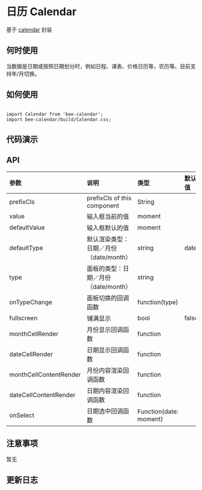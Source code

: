 # 日历 Calendar

基于 [calendar](https://github.com/react-component/calendar) 封装

## 何时使用

当数据是日期或按照日期划分时，例如日程、课表、价格日历等，农历等。目前支持年/月切换。

## 如何使用

```

import Calendar from 'bee-calendar';
import bee-calendar/build/Calendar.css;

```

## 代码演示

## API

|参数|说明|类型|默认值|
|:---|:-----|:----|:------|
|prefixCls|prefixCls of this component|String|
|value|输入框当前的值|moment||
|defaultValue|输入框默认的值|moment||
|defaultType|默认渲染类型：日期／月份（date/month）|string|date|
|type|面板的类型：日期／月份（date/month）|string||
|onTypeChange|面板切换的回调函数|function(type)||
|fullscreen|铺满显示|bool|false|
|monthCellRender|月份显示回调函数|function||
|dateCellRender|日期显示回调函数|function||
|monthCellContentRender|月份内容渲染回调函数|function||
|dateCellContentRender|日期内容渲染回调函数|function||
|onSelect|日期选中回调函数|Function(date: moment)||

## 注意事项

暂无

## 更新日志